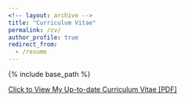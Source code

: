 ```yaml
---
<!-- layout: archive -->
title: "Curriculum Vitae"
permalink: /cv/
author_profile: true
redirect_from:
  - /resume
---
```


{% include base_path %}

[Click to View My Up-to-date Curriculum Vitae [PDF]](https://redwanwalid.github.io/homepage/files/resume_RedwanWalid.pdf)

<!-- <embed src="https://redwanwalid.github.io/homepage/files/resume_RedwanWalid.pdf" width="650" height="1800" type='application/pdf'> -->